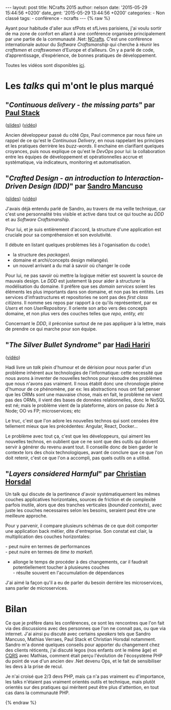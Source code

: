 --- layout: post title: NCrafts 2015 author: nelson date: '2015-05-29
15:44:56 +0200' date\_gmt: '2015-05-29 13:44:56 +0200' categories: - Non
classé tags: - conférence - ncrafts --- {% raw %}

Ayant pour habitude d'aller aux sfPots et sfLives parisiens, j'ai voulu
sortir de ma zone de confort en allant à une conférence organisée
principalement par une partie de la communauté
.Net: [NCrafts](http://ncrafts.io/). C'est une conférence internationale
autour du *Software Craftsmanship* qui cherche à réunir les *craftsmen*
et *craftswomen* d’Europe et d’ailleurs. On y a parlé de code,
d’apprentissage, d’expérience, de bonnes pratiques de développement.

Toutes les vidéos sont disponibles [ici](http://videos.ncrafts.io/).

Les *talks* qui m'ont le plus marqué
====================================

"*Continuous delivery - the missing parts*" par [Paul Stack](https://twitter.com/stack72)
-----------------------------------------------------------------------------------------

([slides](https://speakerdeck.com/stack72/continuous-delivery-the-missing-parts))
([vidéo](https://vimeo.com/130216882))

Ancien développeur passé du côté *Ops*, Paul commence par nous faire un
rappel de ce qu'est le *Continuous Delivery*, en nous rappelant les
principes et les pratiques derrirère les *buzz-words*. Il enchaine en
clarifiant quelques croyances, puis nous explique ce qu'est le *DevOps*
pour lui: la collaboration entre les équipes de développement et
opérationnelles accrue et systématique, via indicateurs, monitoring et
automatisation.

"*Crafted Design - an introduction to Interaction-Driven Design (IDD)*" par [Sandro Mancuso](https://twitter.com/sandromancuso)
-------------------------------------------------------------------------------------------------------------------------------

([slides](http://www.slideshare.net/sandromancuso/crafted-design-ljc-world-tour-mash-up-2014))
([vidéo](https://vimeo.com/130256611))

J'avais déjà entendu parlé de Sandro, au travers de ma veille technique,
car c'est une personnalité très visible et active dans tout ce qui
touche au *DDD* et au *Software Craftsmanship*.

Pour lui, et je suis entièrement d'accord, la structure d'une
application est cruciale pour sa compréhension et son evolutivité.

Il débute en listant quelques problèmes liés à l'oganisation du code:\
- la structure des *packages*\
- domaine et archi/concepts design mélangés\
- un nouvel arrivant a du mal à savoir où changer le code

Pour lui, ne pas savoir où mettre la logique métier est souvent la
source de mauvais design. Le *DDD* est justement là pour aider à
structurer la modélisation du domaine. Il préfère que ses *domain
services* soient les éléments les plus importants dans son domaine, et
non pas les entités. Les services d'infrastructures et repositories ne
sont pas des *first class citizens*. Il nomme ses repos par rapport à ce
qu'ils représentent, par ex *Users* et non *UserRepository*. Il oriente
son arbo vers des concepts domaine, et non plus vers des couches telles
que *repo, entity, etc*

Concernant le *DDD*, il préconise surtout de ne pas appliquer à la
lettre, mais de prendre ce qui marche pour son équipe.

"*The Silver Bullet Syndrome*" par [Hadi Hariri](https://twitter.com/hhariri)
-----------------------------------------------------------------------------

([vidéo](https://vimeo.com/130202574))

Hadi livre un *talk* plein d'humour et de dérision pour nous parler d'un
problème inhérent aux technologies de l'informatique: cette necessité
que nous avons à inventer de nouvelles technos pour résoudre des
problèmes que nous n'avons pas vraiment. Il nous établit donc une
chronologie pleine d'humour de ce phénomène, par ex: les abstractions
nous ont fait penser que les ORMs sont une mauvaise chose, mais en fait,
le problème ne vient pas des ORMs, il vient des bases de données
relationnelles, donc le NoSQL est né; mais le problème vient de la
plateforme, alors on passe du .Net à Node; OO vs FP; microservices; etc

Le truc, c'est que l'on adore les nouvelles technos qui sont censées
être tellement mieux que les précédentes: Angular, React, Docker...

Le problème avec tout ça, c'est que les développeurs, qui aiment les
nouvelles technos, en oublient que ce ne sont que des outils qui doivent
servir à générer du revenu avant tout. Il conseille donc de bien garder
le contexte lors des choix technologiques, avant de conclure que ce que
l'on doit retenir, c'est ce que l'on a accompli, pas quels outils on a
utilisé.

"*Layers considered Harmful*" par [Christian Horsdal](https://twitter.com/chr_horsdal)
--------------------------------------------------------------------------------------

Un talk qui discute de la pertinence d'avoir systématiquement les mêmes
couches applicatives horizontales, sources de friction et de complexité
parfois inutile, alors que des tranches verticales (*bounded contexts*),
avec juste les couches necessaires selon les besoins, seraient peut être
une meilleure approche.

Pour y parvenir, il compare plusieurs schémas de ce que doit comporter
une application back métier, dite d'entreprise. Son constat est clair,
la multiplication des couches horizontales:

- peut nuire en termes de performances\
- peut nuire en termes de *time to market*\
- allonge le temps de procéder à des changements, car il faudrait
potentiellement toucher à plusieures couches\
- résulte souvent en l'accumulation de dépendances

J'ai aimé la façon qu'il a eu de parler du besoin derrière les
microservices, sans parler de microservices.

Bilan
=====

Ce que je préfère dans les conférences, ce sont les rencontres que l'on
fait via des discussions avec des personnes que l'on ne connait pas, ou
que via internet. J'ai ainsi pu discuté avec certains *speakers* tels
que Sandro Mancuso, Mathias Verraes, Paul Stack et Christian Horsdal
notamment. Sandro m'a donné quelques conseils pour apporter du
changement chez des clients réticents, j'ai discuté legos (nos enfants
ont le même âge) et [CQRS](http://blog.eleven-labs.com/cqrs-pattern/)
avec Mathias, comment était perçu l'évolution de l'écosystème PHP du
point de vue d'un ancien dev .Net devenu Ops, et le fait de sensibiliser
les devs à la prise de recul.

Je n'ai croisé que 2/3 devs PHP, mais ça n'a pas vraiment eu
d'importance, les talks n'étaient pas vraiment orientés outils et
technique, mais plutôt orientés sur des pratiques qui méritent peut être
plus d'attention, en tout cas dans la communauté PHP.

{% endraw %}
